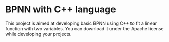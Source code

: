 # BPNN with C++ language
This project is aimed at developing basic BPNN using C++ to fit a linear function with two variables. You can download it under the Apache license while developing your projects.
